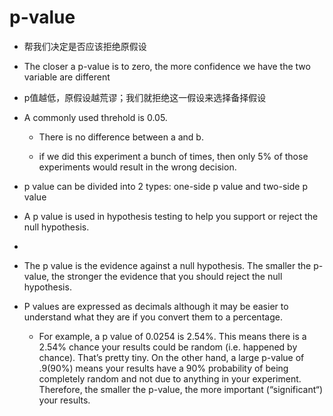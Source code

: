 # p-value

- 帮我们决定是否应该拒绝原假设

- The closer a p-value is to zero, the more confidence we have the two variable are different

- p值越低，原假设越荒谬；我们就拒绝这一假设来选择备择假设

- A commonly used threhold is 0.05. 

    - There is no difference between a and b. 
    
    - if we did this experiment a bunch of times, then only 5% of those experiments would result in the wrong decision.

- p value can be divided into 2 types: one-side p value and two-side p value

- A p value is used in hypothesis testing to help you support or reject the null hypothesis. 
- 
- The p value is the evidence against a null hypothesis. The smaller the p-value, the stronger the evidence that you should reject the null hypothesis.

- P values are expressed as decimals although it may be easier to understand what they are if you convert them to a percentage. 

    - For example, a p value of 0.0254 is 2.54%. This means there is a 2.54% chance your results could be random (i.e. happened by chance). That’s pretty tiny. On the other hand, a large p-value of .9(90%) means your results have a 90% probability of being completely random and not due to anything in your experiment. Therefore, the smaller the p-value, the more important (“significant“) your results.
